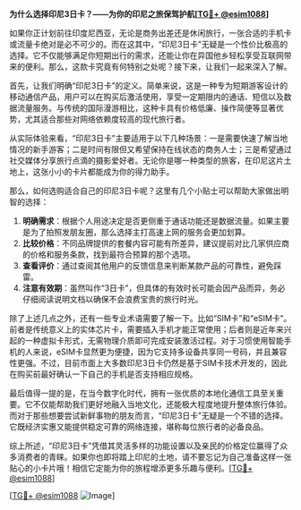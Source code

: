 **为什么选择印尼3日卡？——为你的印尼之旅保驾护航[[TG💪+ @esim1088](https://t.me/s/esim1088)]**

如果你正计划前往印度尼西亚，无论是商务出差还是休闲旅行，一张合适的手机卡或流量卡绝对是必不可少的。而在这其中，“印尼3日卡”无疑是一个性价比极高的选择。它不仅能够满足你短期出行的需求，还能让你在异国他乡轻松享受互联网带来的便利。那么，这款卡究竟有何特别之处呢？接下来，让我们一起来深入了解。

首先，让我们明确“印尼3日卡”的定义。简单来说，这是一种专为短期游客设计的移动通信产品，用户可以在购买后激活使用，享受一定期限内的通话、短信以及数据流量服务。与传统的国际漫游相比，这种卡具有价格低廉、操作简便等显著优势，尤其适合那些对网络依赖度较高的现代旅行者。

从实际体验来看，“印尼3日卡”主要适用于以下几种场景：一是需要快速了解当地情况的新手游客；二是时间有限但又希望保持在线状态的商务人士；三是希望通过社交媒体分享旅行点滴的摄影爱好者。无论你是哪一种类型的旅客，在印尼这片土地上，这张小小的卡片都能成为你的得力助手。

那么，如何选购适合自己的印尼3日卡呢？这里有几个小贴士可以帮助大家做出明智的选择：

1. **明确需求**：根据个人用途决定是否更侧重于通话功能还是数据流量。如果主要是为了拍照发朋友圈，那么选择主打高速上网的服务会更加划算。
2. **比较价格**：不同品牌提供的套餐内容可能有所差异，建议提前对比几家供应商的价格和服务条款，找到最符合预算的那个选项。
3. **查看评价**：通过查阅其他用户的反馈信息来判断某款产品的可靠性，避免踩雷。
4. **注意有效期**：虽然叫作“3日卡”，但具体的有效时长可能会因产品而异，务必仔细阅读说明文档以确保不会浪费宝贵的旅行时光。

除了上述几点之外，还有一些专业术语需要了解一下。比如“SIM卡”和“eSIM卡”。前者是传统意义上的实体芯片卡，需要插入手机才能正常使用；后者则是近年来兴起的一种虚拟卡形式，无需物理介质即可完成安装激活过程。对于习惯使用智能手机的人来说，eSIM卡显然更为便捷，因为它支持多设备共享同一号码，并且兼容性更强。不过，目前市面上大多数印尼3日卡仍然是基于SIM卡技术开发的，因此在购买前最好确认一下自己的手机是否支持相应规格。

最后值得一提的是，在当今数字化时代，拥有一张优质的本地化通信工具至关重要。它不仅能帮助我们更好地融入当地文化，还能极大程度地提升整体旅行体验。而对于那些想要尝试新鲜事物的朋友而言，“印尼3日卡”无疑是一个不错的选择。它既经济实惠又能提供稳定可靠的网络连接，堪称每位旅行者的必备良品。

综上所述，“印尼3日卡”凭借其灵活多样的功能设置以及亲民的价格定位赢得了众多消费者的青睐。如果你也即将踏上印尼的土地，请不要忘记为自己准备这样一张贴心的小卡片哦！相信它定能为你的旅程增添更多乐趣与便利。[[TG💪+ @esim1088](https://t.me/s/esim1088)]

[[TG💪+ @esim1088](https://t.me/s/esim1088) ![Image](https://i.postimg.cc/4NQfJmqS/Snipaste-2025-05-13-00-14-12.png)]